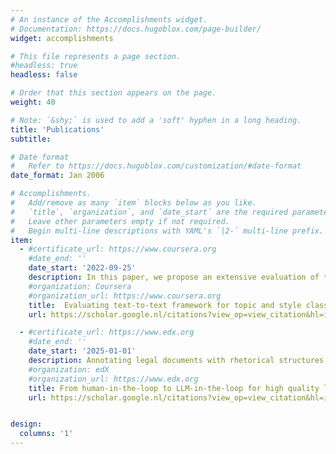 ```yaml
---
# An instance of the Accomplishments widget.
# Documentation: https://docs.hugoblox.com/page-builder/
widget: accomplishments

# This file represents a page section.
#headless: true
headless: false

# Order that this section appears on the page.
weight: 40

# Note: `&shy;` is used to add a 'soft' hyphen in a long heading.
title: 'Publications'
subtitle:

# Date format
#   Refer to https://docs.hugoblox.com/customization/#date-format
date_format: Jan 2006

# Accomplishments.
#   Add/remove as many `item` blocks below as you like.
#   `title`, `organization`, and `date_start` are the required parameters.
#   Leave other parameters empty if not required.
#   Begin multi-line descriptions with YAML's `|2-` multi-line prefix.
item:
  - #certificate_url: https://www.coursera.org
    #date_end: ''
    date_start: '2022-09-25'
    description: In this paper, we propose an extensive evaluation of the first text-to-text Italian Neural Language Model (NLM), IT5, on a classification scenario. In particular, we test the performance of IT5 on several tasks involving both the classification of the topic and the style of a set of Italian posts. We assess the model in two different configurations, single-and multi-task classification, and we compare it with a more traditional NLM based on the Transformer architecture (ie BERT). Moreover, we test its performance in a few-shot learning scenario. We also perform a qualitative investigation on the impact of label representations in modeling the classification of the IT5 model. Results show that IT5 could achieve good results, although generally lower than the BERT model. Nevertheless, we observe a significant performance improvement of the Text-to-text model in a multi-task classification scenario. Finally, we found that altering the representation of the labels mainly impacts the classification of the topic.
    #organization: Coursera
    #organization_url: https://www.coursera.org
    title:  Evaluating text-to-text framework for topic and style classification of italian texts.NL4AI 2022 - 21th International Conference of the Italian Association for Artificial Intelligence (AI* IA 2022)
    url: https://scholar.google.nl/citations?view_op=view_citation&hl=it&user=ZlrcXiAAAAAJ&citation_for_view=ZlrcXiAAAAAJ:u5HHmVD_uO8C

  - #certificate_url: https://www.edx.org
    #date_end: ''
    date_start: '2025-01-01'
    description: Annotating legal documents with rhetorical structures is challenging and time-consuming, especially when done entirely manually. This paper explores two methodologies to achieve optimal results. First, a human-in-the-loop approach is introduced, involving a multi-stage annotation process where domain experts iteratively review and refine datasets. To enhance interpretability, explainable AI (XAI) models are incorporated, providing insights into decision-making processes.  Second, a LLM-in-the-loop method leverages large language models to assist experts by automating repetitive annotation tasks under human supervision. Further research is proposed to develop interaction models that effectively balance automation with human guidance and accountability.
    #organization: edX
    #organization_url: https://www.edx.org
    title: From human-in-the-loop to LLM-in-the-loop for high quality legal dataset
    url: https://scholar.google.nl/citations?view_op=view_citation&hl=it&user=ZlrcXiAAAAAJ&citation_for_view=ZlrcXiAAAAAJ:u-x6o8ySG0sC


design:
  columns: '1'
---
```

